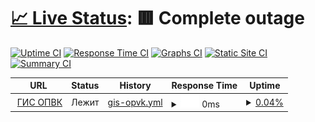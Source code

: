 # [📈 Live Status](https://Georgsius.github.io/gisopvk_status): <!--live status--> **🟥 Complete outage**

[![Uptime CI](https://github.com/Georgsius/gisopvk_status/workflows/Uptime%20CI/badge.svg)](https://github.com/Georgsius/gisopvk_status/actions?query=workflow%3A%22Uptime+CI%22)
[![Response Time CI](https://github.com/Georgsius/gisopvk_status/workflows/Response%20Time%20CI/badge.svg)](https://github.com/Georgsius/gisopvk_status/actions?query=workflow%3A%22Response+Time+CI%22)
[![Graphs CI](https://github.com/Georgsius/gisopvk_status/workflows/Graphs%20CI/badge.svg)](https://github.com/Georgsius/gisopvk_status/actions?query=workflow%3A%22Graphs+CI%22)
[![Static Site CI](https://github.com/Georgsius/gisopvk_status/workflows/Static%20Site%20CI/badge.svg)](https://github.com/Georgsius/gisopvk_status/actions?query=workflow%3A%22Static+Site+CI%22)
[![Summary CI](https://github.com/Georgsius/gisopvk_status/workflows/Summary%20CI/badge.svg)](https://github.com/Georgsius/gisopvk_status/actions?query=workflow%3A%22Summary+CI%22)

<!--start: status pages-->
<!-- This summary is generated by Upptime (https://github.com/upptime/upptime) -->
<!-- Do not edit this manually, your changes will be overwritten -->
<!-- prettier-ignore -->
| URL | Status | History | Response Time | Uptime |
| --- | ------ | ------- | ------------- | ------ |
| <img alt="" src="https://gisopvk.ru/assets/icon/favicon.png" height="13"> [ГИС ОПВК](https://gisopvk.ru/login) | Лежит | [gis-opvk.yml](https://github.com/Georgsius/gisopvk_status/commits/HEAD/history/gis-opvk.yml) | <details><summary><img alt="Response time graph" src="./graphs/gis-opvk/response-time-week.png" height="20"> 0ms</summary><br><a href="https://Georgsius.github.io/gisopvk_status/history/gis-opvk"><img alt="Response time 0" src="https://img.shields.io/endpoint?url=https%3A%2F%2Fraw.githubusercontent.com%2FGeorgsius%2Fgisopvk_status%2FHEAD%2Fapi%2Fgis-opvk%2Fresponse-time.json"></a><br><a href="https://Georgsius.github.io/gisopvk_status/history/gis-opvk"><img alt="24-hour response time 0" src="https://img.shields.io/endpoint?url=https%3A%2F%2Fraw.githubusercontent.com%2FGeorgsius%2Fgisopvk_status%2FHEAD%2Fapi%2Fgis-opvk%2Fresponse-time-day.json"></a><br><a href="https://Georgsius.github.io/gisopvk_status/history/gis-opvk"><img alt="7-day response time 0" src="https://img.shields.io/endpoint?url=https%3A%2F%2Fraw.githubusercontent.com%2FGeorgsius%2Fgisopvk_status%2FHEAD%2Fapi%2Fgis-opvk%2Fresponse-time-week.json"></a><br><a href="https://Georgsius.github.io/gisopvk_status/history/gis-opvk"><img alt="30-day response time 0" src="https://img.shields.io/endpoint?url=https%3A%2F%2Fraw.githubusercontent.com%2FGeorgsius%2Fgisopvk_status%2FHEAD%2Fapi%2Fgis-opvk%2Fresponse-time-month.json"></a><br><a href="https://Georgsius.github.io/gisopvk_status/history/gis-opvk"><img alt="1-year response time 0" src="https://img.shields.io/endpoint?url=https%3A%2F%2Fraw.githubusercontent.com%2FGeorgsius%2Fgisopvk_status%2FHEAD%2Fapi%2Fgis-opvk%2Fresponse-time-year.json"></a></details> | <details><summary><a href="https://Georgsius.github.io/gisopvk_status/history/gis-opvk">0.04%</a></summary><a href="https://Georgsius.github.io/gisopvk_status/history/gis-opvk"><img alt="All-time uptime 0.04%" src="https://img.shields.io/endpoint?url=https%3A%2F%2Fraw.githubusercontent.com%2FGeorgsius%2Fgisopvk_status%2FHEAD%2Fapi%2Fgis-opvk%2Fuptime.json"></a><br><a href="https://Georgsius.github.io/gisopvk_status/history/gis-opvk"><img alt="24-hour uptime 0.04%" src="https://img.shields.io/endpoint?url=https%3A%2F%2Fraw.githubusercontent.com%2FGeorgsius%2Fgisopvk_status%2FHEAD%2Fapi%2Fgis-opvk%2Fuptime-day.json"></a><br><a href="https://Georgsius.github.io/gisopvk_status/history/gis-opvk"><img alt="7-day uptime 0.04%" src="https://img.shields.io/endpoint?url=https%3A%2F%2Fraw.githubusercontent.com%2FGeorgsius%2Fgisopvk_status%2FHEAD%2Fapi%2Fgis-opvk%2Fuptime-week.json"></a><br><a href="https://Georgsius.github.io/gisopvk_status/history/gis-opvk"><img alt="30-day uptime 0.04%" src="https://img.shields.io/endpoint?url=https%3A%2F%2Fraw.githubusercontent.com%2FGeorgsius%2Fgisopvk_status%2FHEAD%2Fapi%2Fgis-opvk%2Fuptime-month.json"></a><br><a href="https://Georgsius.github.io/gisopvk_status/history/gis-opvk"><img alt="1-year uptime 0.04%" src="https://img.shields.io/endpoint?url=https%3A%2F%2Fraw.githubusercontent.com%2FGeorgsius%2Fgisopvk_status%2FHEAD%2Fapi%2Fgis-opvk%2Fuptime-year.json"></a></details>

<!--end: status pages-->

